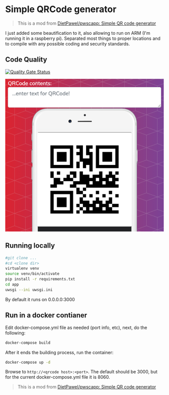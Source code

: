 # Simple QRCode generator

> This is a mod from [DietPawel/pwscapp: Simple QR code generator](https://github.com/DietPawel/pwscapp)

I just added some beautification to it, also allowing to run on ARM (I'm running it in a raspberry pi). Separated most things to proper locations and to compile with any possible coding and security standards.

## Code Quality

[![Quality Gate Status](https://sonarqube.raskitoma.com/api/project_badges/measure?project=Raskitoma-QRCode&metric=alert_status&token=b4ca8538f7ad1410ec61c5ee446644e0186a07f0)](https://sonarqube.raskitoma.com/dashboard?id=Raskitoma-QRCode)

![Screenshot](qrcoderun.png)

## Running locally

```bash
#git clone ...
#cd <clone dir>
virtualenv venv
source venv/bin/activate
pip install -r requirements.txt
cd app
uwsgi --ini uwsgi.ini
```

By default it runs on 0.0.0.0:3000

## Run in a docker contianer

Edit docker-compose.yml file as needed (port info, etc), next, do the following:

```bash
docker-compose build
```

After it ends the building process, run the container:

```bash
docker-compose up -d
```

Browse to `http://<qrcode host>:<port>`. The default should be 3000, but for the current docker-compose.yml file it is 8060.

> This is a mod from [DietPawel/pwscapp: Simple QR code generator](https://github.com/DietPawel/pwscapp)
